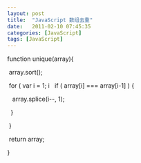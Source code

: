 ```yaml
---
layout: post
title:  "JavaScript 数组去重"
date:   2011-02-10 07:45:35
categories: [JavaScript]
tags: [JavaScript]
---
```


function unique(array){

 array.sort();

 for ( var i = 1; i   if ( array[i] === array[i-1] ) {

   array.splice(i--, 1);

  }

 }

 return array;

}